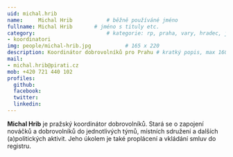 ```yaml
---
uid: michal.hrib
name:     Michal Hrib      		# běžně používáné jméno
fullname: Michal Hrib  		# jméno s tituly etc.
category:                 		# kategorie: rp, praha, vary, hradec, jmk, senat
- koordinatori
img: people/michal-hrib.jpg           # 165 x 220
description: Koordinátor dobrovolníků pro Prahu # kratký popis, max 160 znaků
mail:
- michal.hrib@pirati.cz
mob: +420 721 440 102
profiles:
  github:
  facebook: 
  twitter:
  linkedin:
---
```


**Michal Hrib** je pražský koordinátor dobrovolníků. Stará se o zapojení nováčků a dobrovolníků do jednotlivých týmů, místních sdružení a dalších (a)politických aktivit. Jeho úkolem je také proplácení a vkládání smluv do registru.



